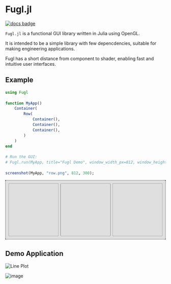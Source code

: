 # Fugl.jl

[![docs badge](https://img.shields.io/badge/docs-latest-blue.svg)](https://erikbuer.github.io/Fugl.jl/dev/)

`Fugl.jl` is a functional GUI library written in Julia using OpenGL.

It is intended to be a simple library with few depencdencies, suitable for making engineering applications.

Fugl has a short distance from component to shader, enabling fast and intuitive user interfaces.

## Example

```julia
using Fugl

function MyApp()
    Container(
        Row(
            Container(),
            Container(),
            Container(),
        )
    )
end

# Run the GUI:
# Fugl.run(MyApp, title="Fugl Demo", window_width_px=812, window_height_px=300, fps_overlay=true)

screenshot(MyApp, "row.png", 812, 300);
```

![Line Plot](docs/src/assets/row.png)

## Demo Application

![Line Plot](docs/src/assets/ArrayApp_demo.gif)

<img width="1200" height="800" alt="image" src="https://github.com/user-attachments/assets/283e1f58-5a1a-4521-b362-576c6cebb155" />
